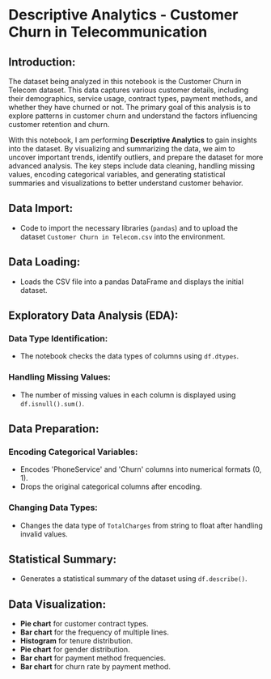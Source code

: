 # Descriptive Analytics - Customer Churn in Telecommunication 

## Introduction:
The dataset being analyzed in this notebook is the Customer Churn in Telecom dataset. This data captures various customer details, including their demographics, service usage, contract types, payment methods, and whether they have churned or not. The primary goal of this analysis is to explore patterns in customer churn and understand the factors influencing customer retention and churn.

With this notebook, I am performing **Descriptive Analytics** to gain insights into the dataset. By visualizing and summarizing the data, we aim to uncover important trends, identify outliers, and prepare the dataset for more advanced analysis. The key steps include data cleaning, handling missing values, encoding categorical variables, and generating statistical summaries and visualizations to better understand customer behavior.

## Data Import:
- Code to import the necessary libraries (`pandas`) and to upload the dataset `Customer Churn in Telecom.csv` into the environment.

## Data Loading:
- Loads the CSV file into a pandas DataFrame and displays the initial dataset.

## Exploratory Data Analysis (EDA):

### Data Type Identification:
- The notebook checks the data types of columns using `df.dtypes`.

### Handling Missing Values:
- The number of missing values in each column is displayed using `df.isnull().sum()`.

## Data Preparation:

### Encoding Categorical Variables:
- Encodes 'PhoneService' and 'Churn' columns into numerical formats (0, 1).
- Drops the original categorical columns after encoding.

### Changing Data Types:
- Changes the data type of `TotalCharges` from string to float after handling invalid values.

## Statistical Summary:
- Generates a statistical summary of the dataset using `df.describe()`.

## Data Visualization:
- **Pie chart** for customer contract types.
- **Bar chart** for the frequency of multiple lines.
- **Histogram** for tenure distribution.
- **Pie chart** for gender distribution.
- **Bar chart** for payment method frequencies.
- **Bar chart** for churn rate by payment method.
